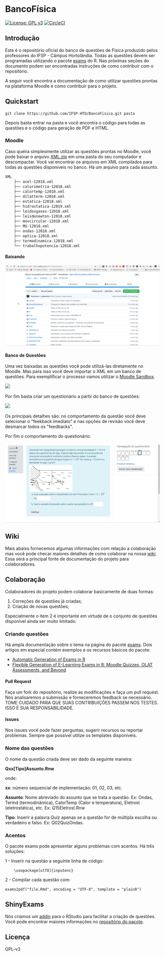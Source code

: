 # BancoFísica

[![License: GPL v3](https://img.shields.io/badge/License-GPLv3-blue.svg)](https://www.gnu.org/licenses/gpl-3.0)   [![CircleCI](https://circleci.com/gh/IFSP-HTO/BancoFisica.svg?style=svg)](https://circleci.com/gh/IFSP-HTO/BancoFisica)

## Introdução

Este é o repositório oficial do banco de questões de Física produzido pelos professores do IFSP - Câmpus Hortolândia. Todas as questões devem ser programadas utilizando o pacote [exams](http://www.r-exams.org/) do R. Nas próximas seções do documento podem ser encontradas instruções de como contribuir com o repositório.

A seguir você encontra a documentação de como utilizar questões prontas na plataforma Moodle e como contribuir para o projeto.

## Quickstart

```text
git clone https://github.com/IFSP-HTO/BancoFisica.git pasta
```

Depois basta entrar na pasta e você encontra o código para todas as questões e o código para geração de PDF e HTML.

### Moodle

Caso queira simplesmente utilizar as questões prontas no Moodle, você pode baixar o arquivo [XML.zip](https://github.com/IFSP-HTO/BancoFisica/blob/master/Moodle/XML.zip) em uma pasta do seu computador e descompactar. Você vai encontrar os arquivos em XML compilados para todas as questões disponíveis no banco. Há um arquivo para cada assunto.

```text
XML
    ├── acel-12018.xml
    ├── calorimetria-12018.xml
    ├── calortemp-12018.xml
    ├── dilatterm-12018.xml
    ├── estatica-12018.xml
    ├── hidrostatica-12019.xml
    ├── leidosgases-12018.xml
    ├── leisdenewton-12018.xml
    ├── movcircular-12018.xml
    ├── MU-12018.xml
    ├── ondas-12018.xml
    ├── optica-12018.xml
    ├── termodinamica-12018.xml
    └── trabalhopotencia-12018.xml
```

#### Baixando

![](.gitbook/assets/salvandoxml.gif)

#### Banco de Questões

Uma vez baixadas as questões você pode utilizá-las diretamente no Moodle. Mas para isso você deve importar o XML em um banco de questões. Para exemplificar o processo vamos utilizar o [Moodle Sandbox](https://demo.moodle.net/).

![](.gitbook/assets/importantobanco.gif)

Por fim basta criar um questionário a partir do banco de questões:

![](.gitbook/assets/criandoquestionario.gif)

Os principais detalhes são: no comportamento da questão você deve selecionar o "feekback imediato" e nas opções de revisão você deve desmarcar todos os "feedbacks".

Por fim o comportamento do questionário.

![](.gitbook/assets/exemploquestao.gif)

## Wiki

Mais abaixo fornecemos algumas informações com relação a colaboração mas você pode checar maiores detalhes de como colaborar na nossa [wiki](https://github.com/IFSP-HTO/BancoFisica/wiki). Essa será a principal fonte de documentação do projeto para colaboradores.

## Colaboração

Colaboradores do projeto podem colaborar basicamente de duas formas:

1. Correções de questões já criadas;
2. Criação de novas questões;

Especialmente o item 2 é importante em virtude de o conjunto de questões disponível ainda ser muito limitado.

### Criando questões

Há ampla documentação sobre o tema na página do pacote [exams](https://cran.r-project.org/web/packages/exams/index.html). Dois artigos em especial contém exemplos e os recursos básicos do pacote:

* [Automatic Generation of Exams in R](https://cran.r-project.org/web/packages/exams/vignettes/exams.pdf)
* [Flexible Generation of E-Learning Exams in R: Moodle Quizzes, OLAT Assessments, and Beyond](https://cran.r-project.org/web/packages/exams/vignettes/exams2.pdf)

#### Pull Request

Faça um fork do repositório, realize as modificações e faça um pull request. Nós analisaremos a submissão e forneceremos feedback se necessário. TOME CUIDADO PARA QUE SUAS CONTRIBUIÇÕES PASSEM  NOS TESTES. ISSO É SUA RESPONSABILIDADE. 

#### Issues

Nos issues você pode fazer perguntas, sugerir recursos ou reportar problemas. Sempre que possível utilize os templates disponíveis.

### Nome das questões

O nome da questão criada deve ser dado da seguinte maneira:

**Qxx\[Tipo\]Assunto.Rnw**

onde:

**xx**: número sequencial de implementação: 01, 02, 03, etc.

**Assunto**: Nome abreviado do assunto que se trata a questão. Ex: Ondas, Termd \(termodinâmica\), CalorTemp \(Calor e temperatura\), Eletrost \(eletrostática\), etc. Ex: Q15Eletrost.Rnw

**Tipo**: Inserir a palavra Quiz apenas se a questão for de múltipla escolha ou verdadeiro e falso. Ex: Q02QuizOndas.

### Acentos

O pacote exams pode apresentar alguns problemas com acentos. Há três soluções:

1 - Inserir na questão a seguinte linha de código:

```text
    \usepackage[utf8]{inputenc}
```

2 - Compilar cada questão com:

```text
exams2pdf("file.Rmd", encoding = "UTF-8", template = "plain8")
```

## ShinyExams

Nós criamos um [addin](https://cran.r-project.org/web/packages/addinslist/README.html) para o RStudio para facilitar a criação de questões. Você pode encontrar maiores informações no [repositório do pacote](https://github.com/flaviobarros/shinyExams).

## Licença

GPL-v3

